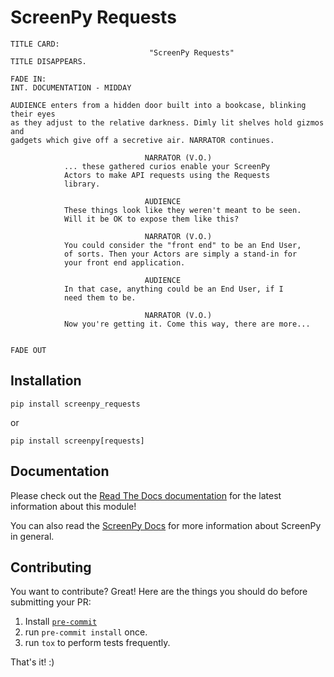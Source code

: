 ScreenPy Requests
=================

```
TITLE CARD:
                               "ScreenPy Requests"
TITLE DISAPPEARS.
                                                                      FADE IN:
INT. DOCUMENTATION - MIDDAY

AUDIENCE enters from a hidden door built into a bookcase, blinking their eyes
as they adjust to the relative darkness. Dimly lit shelves hold gizmos and
gadgets which give off a secretive air. NARRATOR continues.

                              NARRATOR (V.O.)
            ... these gathered curios enable your ScreenPy
            Actors to make API requests using the Requests
            library.

                              AUDIENCE
            These things look like they weren't meant to be seen.
            Will it be OK to expose them like this?

                              NARRATOR (V.O.)
            You could consider the "front end" to be an End User,
            of sorts. Then your Actors are simply a stand-in for
            your front end application.

                              AUDIENCE
            In that case, anything could be an End User, if I
            need them to be.

                              NARRATOR (V.O.)
            Now you're getting it. Come this way, there are more...

                                                                      FADE OUT
```


Installation
------------
    pip install screenpy_requests

or

    pip install screenpy[requests]


Documentation
----------
Please check out the [Read The Docs documentation](https://screenpy-requests-docs.readthedocs.io/en/latest/) for the latest information about this module!

You can also read the [ScreenPy Docs](https://screenpy-docs.readthedocs.io/en/latest/) for more information about ScreenPy in general.


Contributing
------------
You want to contribute? Great! Here are the things you should do before submitting your PR:

1. Install [`pre-commit`](https://pre-commit.com/)
1. run `pre-commit install` once.
1. run `tox` to perform tests frequently.

That's it! :)

